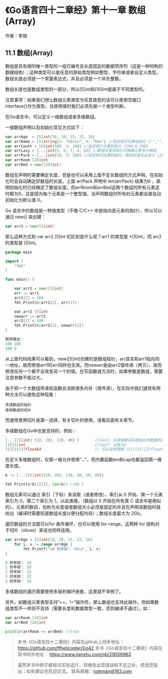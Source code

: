 # 《Go语言四十二章经》第十一章 数组(Array)

作者：李骁

## 11.1 数组(Array)

数组是具有相同唯一类型的一组已编号且长度固定的数据项序列（这是一种同构的数据结构）；这种类型可以是任意的原始类型例如整型、字符串或者自定义类型。数组长度必须是一个常量表达式，并且必须是一个非负整数。

数组长度也是数组类型的一部分，所以[5]int和[10]int是属于不同类型的。

注意事项：如果我们想让数组元素类型为任意类型的话可以使用空接口interface{}作为类型。当使用值时我们必须先做一个类型判断。


在Go语言中，可以定义一维数组或者多维数组。

一维数组声明以及初始化常见方式如下：

```Go
var arrAge  = [5]int{18, 20, 15, 22, 16}
var arrName = [5]string{3: "Chris", 4: "Ron"} //指定索引位置初始化 {"","","","Chris","Ron"}
var arrCount = [4]int{500, 2: 100} //指定索引位置初始化 {500,0,100}
var arrLazy = [...]int{5, 6, 7, 8, 22} //数组长度初始化时根据元素多少确定
var arrPack = [...]int{10, 5: 100} //指定索引位置初始化，数组长度与此有关 {10,0,0,0,100}
var arrRoom [20]int
var arrBed = new([20]int)

```

数组在声明时需要确定长度，但是也可以采用上面不定长数组的方式声明，在初始化时会自动确定好数组的长度。上面 arrPack 声明中 len(arrPack) 结果为6 ，表明初始化时已经确定了数组长度。而arrRoom和arrBed这两个数组的所有元素这时都为0，这是因为每个元素是一个整型值，当声明数组时所有的元素都会被自动初始化为默认值 0。

Go 语言中的数组是一种值类型（不像 C/C++ 中是指向首元素的指针），所以可以通过 new() 来创建：

```Go
var arr1 = new([5]int)
```

那么这种方式和 var arr2 [5]int 的区别是什么呢？arr1 的类型是 *[5]int，而 arr2的类型是 [5]int。

```Go
package main

import (
	"fmt"
)

func main() {

	var arr1 = new([5]int)
	arr := arr1
	arr1[2] = 100
	fmt.Println(arr1[2], arr[2])

	var arr2 [5]int
	newarr := arr2
	arr2[2] = 100
	fmt.Println(arr2[2], newarr[2])
}
```

```Go
程序输出：
100 100
100 0
```

从上面代码结果可以看到，new([5]int)创建的是数组指针，arr其实和arr1指向同一地址，故而修改arr1时arr同样也生效。而newarr是由arr2值传递（拷贝），故而修改任何一个都不会改变另一个的值。在写函数或方法时，如果参数是数组，需要注意参数不能过大。

由于把一个大数组传递给函数会消耗很多内存（值传递），在实际中我们通常有两种方法可以避免这种现象：

    传递数组的指针
    使用数组的切片

而通常使用切片是第一选择，有关切片的使用，请看后面有关章节。

多维数组在Go中也是支持的，例如：

```Go
[...][5]int{ {10, 20}, {30, 40} }       //len() 长度根据实际初始化时数据的长度来定，这里为2
[3][5]int								//len() 长度为3
[2][2][2]float64						// 可以这样理解 [2]([2]([2]float64))
```

在定义多维数组时，仅第一维允许使用“…”，而内置函数len和cap也都返回第一维度长度。

```Go
b := [...][5]int{{10, 20}, {30, 40, 50, 60}}

fmt.Println(b[1][3], len(b)) //60 2
```

数组元素可以通过 索引（下标）来读取（或者修改），索引从 0 开始，第一个元素索引为 0，第二个索引为 1，以此类推。（数组以 0 开始在所有类 C 语言中是相似的）。元素的数目，也称为长度或者数组大小必须是固定的并且在声明该数组时就给出（编译时需要知道数组长度以便分配内存）；数组长度最大为 2Gb。

遍历数组的方法既可以for 条件循环，也可以使用 for-range。这两种 for 结构对于切片（slices）来说也同样适用。

```Go
var arrAge = [5]int{18, 20, 15, 22, 16}
	for i, v := range arrAge {
		fmt.Printf("%d 的年龄： %d\n", i, v)
}

0 的年龄： 18
1 的年龄： 20
2 的年龄： 15
3 的年龄： 22
4 的年龄： 16

```

多维数组的遍历需要使用多层的循环嵌套，这里就不举例了。

另外，如数组元素类型支持”==，!=”操作符，那么数组也支持此操作，但如果数组类型不一样则不支持（需要长度和数据类型一致，否则编译不通过）。如：

```Go
var arrRoom [20]int
var arrBed [20]int

println(arrRoom == arrBed) //true

```


>本书《Go语言四十二章经》内容在github上同步地址：https://github.com/ffhelicopter/Go42
>本书《Go语言四十二章经》内容在简书同步地址：  https://www.jianshu.com/nb/29056963
>
>虽然本书中例子都经过实际运行，但难免出现错误和不足之处，烦请您指出；如有建议也欢迎交流。
>联系邮箱：roteman@163.com